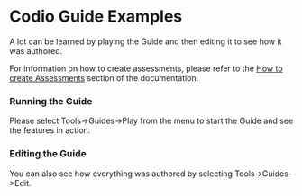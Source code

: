 # Codio Guide Examples
A lot can be learned by playing the Guide and then editing it to see how it was authored.

For information on how to create assessments, please refer to the [How to create Assessments](https://codio.com/docs/content/authoring/assessments/) section of the documentation.

### Running the Guide
Please select Tools->Guides->Play from the menu to start the Guide and see the features in action.

### Editing the Guide
You can also see how everything was authored by selecting Tools->Guides->Edit.

